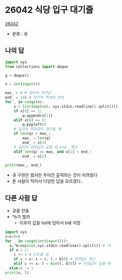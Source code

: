 # 26042 식당 입구 대기줄
[26042](https://www.acmicpc.net/problem/26042)
* 분류 : 큐

## 나의 답

```py
import sys
from collections import deque

q = deque()

n = int(input())

max_ = 0 # 길이의 최댓값
end_ = 1e6 # 마지막 학생의 번호
for _ in range(n):
    x = list(map(int, sys.stdin.readline().split()))
    if x[0] == 1:
        q.append(x[1])
    elif x[0] == 2:
        q.popleft()
    # 길이의 최댓값이 갱신될 때    
    if len(q) > max_:
        max_ = len(q)
        end_ = x[1]
    # 길이의 최댓값이 같을 때 end_ 확인
    elif len(q) == max_ and x[1] < end_:
        end_ = x[1]
    
print(max_, end_)
```

* 큐 구현은 했지만 주어진 출력하는 것이 어려웠다
* 푼 사람이 적어서 다양한 답을 모르겠다..

## 다른 사람 답
* 큐를 안씀
* *b가 뭘까
  * 이후의 값을 list에 담아서 b에 저장
```py
import sys
x=c=l=0
for _ in range(int(input())):
  a,*b=map(int,sys.stdin.readline().split()) # *b
  if a < 2:
    c += 1 # cnt를 씀
    if c > x: x = c; l = b[0] # 최댓값x 갱신
    elif c == x: l = min(l, b[0]) # 최댓값이 같을 때
  else:c -= 1
print(x, l)
```
